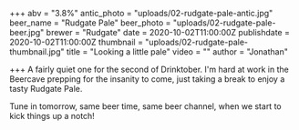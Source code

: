 +++
abv = "3.8%"
antic_photo = "uploads/02-rudgate-pale-antic.jpg"
beer_name = "Rudgate Pale"
beer_photo = "uploads/02-rudgate-pale-beer.jpg"
brewer = "Rudgate"
date = 2020-10-02T11:00:00Z
publishdate = 2020-10-02T11:00:00Z
thumbnail = "uploads/02-rudgate-pale-thumbnail.jpg"
title = "Looking a little pale"
video = ""
author = "Jonathan"
 
+++
A fairly quiet one for the second of Drinktober. I'm hard at work in the Beercave prepping for the insanity to come, just taking a break to enjoy a tasty Rudgate Pale.

Tune in tomorrow, same beer time, same beer channel, when we start to kick things up a notch!


 